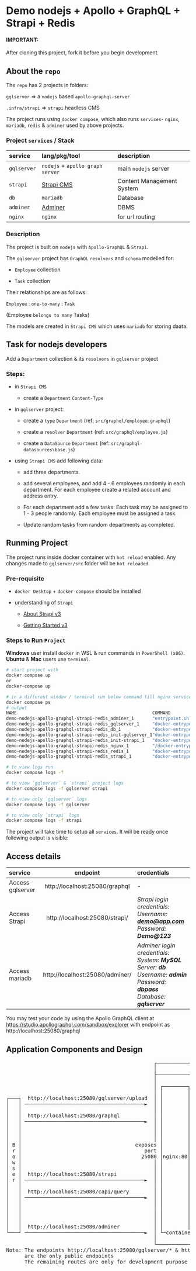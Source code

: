 # Demo nodejs + Apollo + GraphQL + Strapi + Redis

#### IMPORTANT:

After cloning this project, fork it before you begin development.

## About the `repo`

The `repo` has 2 projects in folders:

`gqlserver` => a `nodejs` based `apollo-graphql-server`

`.infra/strapi` => `strapi` headless CMS

The project runs using `docker compose`, which also runs `services`- `nginx`, `mariadb`, `redis` & `adminer` used by above projects.

### Project `services` / Stack
| service | lang/pkg/tool | description |
|:--|:--|:--|
| `gqlserver` |`nodejs` + `apollo graph server` | main `nodejs` server |
| `strapi` | [Strapi CMS](https://strapi.io/) | Content Management System |
| `db` | `mariadb` | Database |
| `adminer` | [Adminer](https://www.adminer.org/) | DBMS |
| `nginx` | `nginx` | for url routing |

### Description

The project is built on `nodejs` with `Apollo-GraphQL` & `Strapi`.

The `gqlserver` project has `GraphQL` `resolvers` and `schema` modelled for:

- `Employee` collection

- `Task` collection

Their relationships are as follows:

`Employee` : `one-to-many` : `Task`

(Employee `belongs to many` Tasks)

The models are created in `Strapi CMS` which uses `mariadb` for storing daata.

## Task for nodejs developers

Add a `Department` collection & its `resolvers` in `gqlserver` project

### Steps:

- in `Strapi CMS`

  * create a `Department` `Content-Type`

- in `gqlserver` project:

  * create a `type` `Department` (ref: `src/graphql/employee.graphql`)

  * create a `resolver` `Department` (ref: `src/graphql/employee.js`)

  * create a `DataSource` `Department` (ref: `src/graphql-datasources\base.js`)

- using `Strapi CMS` add following data:
  * add three departments.

  * add several employees, and add 4 - 6 employees randomly in each department. For each employee create a related account and address entry.

  * For each department add a few tasks. Each task may be assigned to 1 - 3 people randomly. Each employee must be assigned a task.

  * Update random tasks from random departments as completed.

## Runming Project

The project runs inside docker container with `hot reload` enabled. Any changes made to `gqlserver/src` folder will be `hot reloaded`.

### Pre-requisite

- `docker Desktop` + `docker-compose` should be installed

- understanding of `Strapi`

  - [About Strapi v3](https://strapi.io/)

  - [Getting Started v3](https://docs-v3.strapi.io/developer-docs/latest/getting-started/introduction.html)

### Steps to Run `Project`

**Windows** user install `docker` in WSL & run commands in `PowerShell (x86)`.
**Ubuntu** & **Mac** users use `terminal`.

```bash
# start project with
docker compose up
or
docker-compose up

# in a different window / terminal run below command till nginx service appears
docker compose ps
# output
NAME                                                    COMMAND                  SERVICE             STATUS              PORTS
demo-nodejs-apollo-graphql-strapi-redis_adminer_1       "entrypoint.sh docke…"   adminer             running             8080/tcp
demo-nodejs-apollo-graphql-strapi-redis_gqlserver_1     "docker-entrypoint.s…"   gqlserver           running
demo-nodejs-apollo-graphql-strapi-redis_db_1            "docker-entrypoint.s…"   db                  running (healthy)   3306/tcp
demo-nodejs-apollo-graphql-strapi-redis_init-gqlserver_1"docker-entrypoint.s…"   init-gqlserver      exited (0)
demo-nodejs-apollo-graphql-strapi-redis_init-strapi_1   "docker-entrypoint.s…"   init-strapi         exited (0)
demo-nodejs-apollo-graphql-strapi-redis_nginx_1         "/docker-entrypoint.…"   nginx               running             0.0.0.0:25080->80/tcp
demo-nodejs-apollo-graphql-strapi-redis_redis_1         "docker-entrypoint.s…"   redis               running (healthy)   6379/tcp
demo-nodejs-apollo-graphql-strapi-redis_strapi_1        "docker-entrypoint.s…"   strapi              running

# to view logs run
docker compose logs -f

# to view `gqlserver` & `strapi` project logs
docker compose logs -f gqlserver strapi

# to view only `gqlserver` logs
docker compose logs -f gqlserver

# to view only `strapi` logs
docker compose logs -f strapi
```
The project will take time to setup all `services`. It will be ready once following output is visible:

## Access details

|service | endpoint | credentials |
|:--|:-:|:-|
| Access gqlserver | http://localhost:25080/graphql | - |
| Access Strapi | http://localhost:25080/strapi/ |  _Strapi login credentials: <br />Username: **demo@app.com** <br />Password: **Demo@123**_ |
| Access mariadb | http://localhost:25080/adminer/ | _Adminer login credentials: <br /> System: **MySQL** <br /> Server: **db** <br /> Username: **admin** <br /> Password: **dbpass** <br /> Database: **gqlserver**_ |

You may test your code by using the Apollo GraphQL client at https://studio.apollographql.com/sandbox/explorer with endpoint as http://localhost:25080/graphql

## Application Components and Design

<pre>
                                                ┌────────────────────────────────────────────────────────────────────────┐
                                                │                          docker compose network                        │
                                                ├────────────────────────────────────────────────────────────────────────┤
                                                │                                                                        │
                                                │ ┌────────┐                                                             │
                                                │ │        │                            ┌─────────────────┐              │
┌───┐  http://localhost:25080/gqlserver/upload  │ │        │ gqlserver:3000/api/upload  │                 │              │
│   │ ───────────────────────────────────────►  │ │        │ ─────────────────────────► │                 │              │
│   │                                           │ │        │                            │ gqlserver:30000 │              │
│   │  http://localhost:25080/graphql           │ │        │ gqlserver:3000/grapql      │                 │              │
│   │ ───────────────────────────────────────►  │ │        │ ─────────────────────────► │                 │              │
│   │                                           │ │        │                            └─┬───────container              │
│   │                                           │ │        │                              │                              │
│   │                                           │ │        │                              ├──► ┌────────────┐            │
│ B │                                     exposes │        │                              │    │ redis:6379 │            │
│ r │                                        port │        │                              │    └────container            │
│ o │                                       25080 │nginx:80│                              │                              │
│ w │                                           │ │        │                              │    strapi:1337/query         │
│ s │                                           │ │        │                              └──► ┌─────────────┐           │
│ e │  http://localhost:25080/strapi            │ │        │ strapi:1337/strapi                │             │           │
│ r │ ───────────────────────────────────────►  │ │        │ ────────────────────────────────► │             │           │
│   │                                           │ │        │                                   │ strapi:1337 │           │
│   │  http://localhost:25080/capi/query        │ │        │ strapi:1337/query                 │             │           │
│   │ ───────────────────────────────────────►  │ │        │ ────────────────────────────────► │             │           │
│   │                                           │ │        │                                   └─────container           │
│   │                                           │ │        │                                             │               │
│   │                                           │ │        │                                             └─► ┌─────────┐ │
│   │                                           │ │        │                            ┌──────────────┐     │ db:3306 │ │
│   │  http://localhost:25080/adminer           │ │        │ adminer:8080               │ adminer:8080 │ ──► └─container │
└───┘ ───────────────────────────────────────►  │ └─container ────────────────────────► └──────container                 │
                                                │                                                                        │
                                                └────────────────────────────────────────────────────────────────────────┘
Note: The endpoints http://localhost:25080/gqlserver/* & http://localhost:25080/graphql
      are the only public endpoints
      The remaining routes are only for development purpose and are not available in production
</pre>
